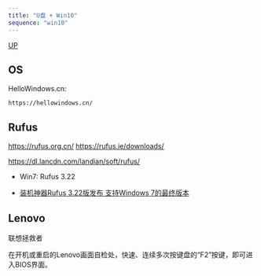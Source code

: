 ```yaml
---
title: "U盘 + Win10"
sequence: "win10"
---
```


[UP](/windows/windows-index.html)

## OS

HelloWindows.cn:

```text
https://hellowindows.cn/
```


## Rufus

https://rufus.org.cn/
https://rufus.ie/downloads/

https://dl.lancdn.com/landian/soft/rufus/

- Win7: Rufus 3.22

- [装机神器Rufus 3.22版发布 支持Windows 7的最终版本](https://www.landiannews.com/download/98031.html)

## Lenovo

联想拯救者

在开机或重启的Lenovo画面自检处，快速、连续多次按键盘的“F2”按键，即可进入BIOS界面。
